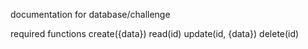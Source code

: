 documentation for database/challenge

required functions
create({data})
read(id)
update(id, {data})
delete(id)
